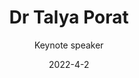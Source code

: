 ---
title: Dr Talya Porat
subtitle: Keynote speaker
layout: default
modal-id: 1
date: 2022-4-2
img: TalyaPorat.png
thumbnail: TalyaPorat.png
alt: image-alt
project-date: Dec 2021
client: CHI, surgical technology and digital health communities
category: CHI 2022
description: Dr Talya Porat is a Lecturer at the Dyson School of Design Engineering, Imperial College London. Her research is in the domains of Human Factors, Human-Computer Interaction and Cognitive Engineering in healthcare, with special interest in the design of novel digital interventions to facilitate decision making and behaviour change to improve patient outcomes. She has extensive experience in engaging various stakeholders from different domains (healthcare professionals, patients, engineers, policy makers, designers) in a collaborative design process.

---